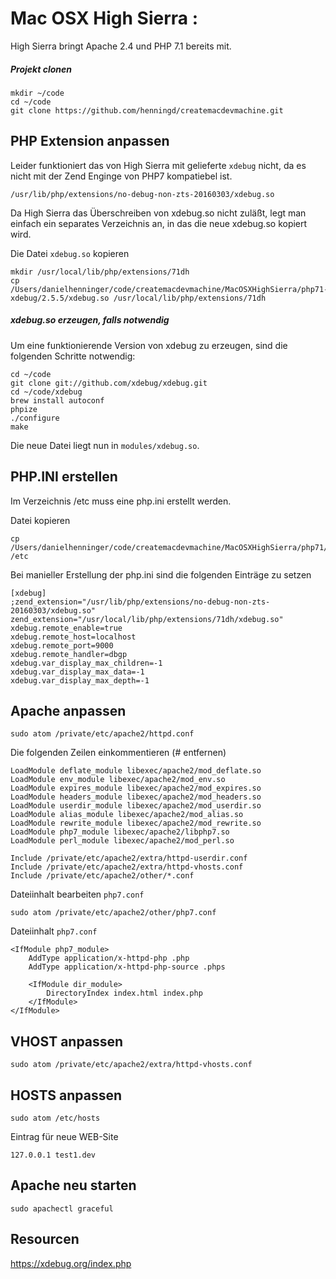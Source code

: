 # Mac OSX High Sierra :

High Sierra bringt Apache 2.4 und PHP 7.1 bereits mit.


##### Projekt clonen

    mkdir ~/code
    cd ~/code
    git clone https://github.com/henningd/createmacdevmachine.git

## PHP Extension anpassen

Leider funktioniert das von High Sierra mit gelieferte ```xdebug``` nicht, da es nicht mit der Zend Enginge von PHP7 kompatiebel ist.


    /usr/lib/php/extensions/no-debug-non-zts-20160303/xdebug.so

Da High Sierra das Überschreiben von xdebug.so nicht zuläßt, legt man einfach ein separates Verzeichnis an, in das die neue xdebug.so kopiert wird.

Die Datei ```xdebug.so``` kopieren

    mkdir /usr/local/lib/php/extensions/71dh
    cp /Users/danielhenninger/code/createmacdevmachine/MacOSXHighSierra/php71-xdebug/2.5.5/xdebug.so /usr/local/lib/php/extensions/71dh


##### xdebug.so erzeugen, falls notwendig
Um eine funktionierende Version von xdebug zu erzeugen, sind die folgenden Schritte notwendig:

    cd ~/code
    git clone git://github.com/xdebug/xdebug.git
    cd ~/code/xdebug
    brew install autoconf
    phpize
    ./configure
    make

Die neue Datei liegt nun in ```modules/xdebug.so```.

## PHP.INI erstellen

Im Verzeichnis /etc muss eine php.ini erstellt werden.

Datei kopieren

    cp /Users/danielhenninger/code/createmacdevmachine/MacOSXHighSierra/php71/php.ini /etc

Bei manieller Erstellung der php.ini sind die folgenden Einträge zu setzen

    [xdebug]
    ;zend_extension="/usr/lib/php/extensions/no-debug-non-zts-20160303/xdebug.so"
    zend_extension="/usr/local/lib/php/extensions/71dh/xdebug.so"
    xdebug.remote_enable=true
    xdebug.remote_host=localhost
    xdebug.remote_port=9000
    xdebug.remote_handler=dbgp
    xdebug.var_display_max_children=-1
    xdebug.var_display_max_data=-1
    xdebug.var_display_max_depth=-1


## Apache anpassen

    sudo atom /private/etc/apache2/httpd.conf

Die folgenden Zeilen einkommentieren (# entfernen)

    LoadModule deflate_module libexec/apache2/mod_deflate.so
    LoadModule env_module libexec/apache2/mod_env.so
    LoadModule expires_module libexec/apache2/mod_expires.so
    LoadModule headers_module libexec/apache2/mod_headers.so
    LoadModule userdir_module libexec/apache2/mod_userdir.so
    LoadModule alias_module libexec/apache2/mod_alias.so
    LoadModule rewrite_module libexec/apache2/mod_rewrite.so
    LoadModule php7_module libexec/apache2/libphp7.so
    LoadModule perl_module libexec/apache2/mod_perl.so

    Include /private/etc/apache2/extra/httpd-userdir.conf
    Include /private/etc/apache2/extra/httpd-vhosts.conf
    Include /private/etc/apache2/other/*.conf

Dateiinhalt bearbeiten ```php7.conf```

    sudo atom /private/etc/apache2/other/php7.conf

Dateiinhalt ```php7.conf```

    <IfModule php7_module>
    	AddType application/x-httpd-php .php
    	AddType application/x-httpd-php-source .phps

    	<IfModule dir_module>
    		DirectoryIndex index.html index.php
    	</IfModule>
    </IfModule>


## VHOST anpassen

    sudo atom /private/etc/apache2/extra/httpd-vhosts.conf

## HOSTS anpassen

    sudo atom /etc/hosts

Eintrag für neue WEB-Site

    127.0.0.1 test1.dev

## Apache neu starten
    sudo apachectl graceful

## Resourcen

https://xdebug.org/index.php

